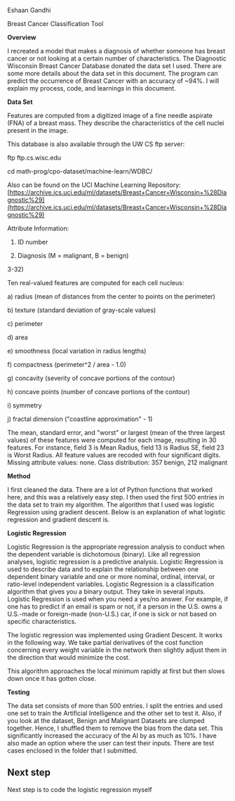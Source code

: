 Eshaan Gandhi

Breast Cancer Classification Tool

**Overview**

I recreated a model that makes a diagnosis of whether someone has breast cancer or not looking at a certain number of characteristics. The Diagnostic Wisconsin Breast Cancer Database donated the data set I used. There are some more details about the data set in this document. The program can predict the occurrence of Breast Cancer with an accuracy of ~94%. I will explain my process, code, and learnings in this document.

**Data Set**

Features are computed from a digitized image of a fine needle aspirate (FNA) of a breast mass. They describe the characteristics of the cell nuclei present in the image.

This database is also available through the UW CS ftp server:

ftp ftp.cs.wisc.edu

cd math-prog/cpo-dataset/machine-learn/WDBC/

Also can be found on the UCI Machine Learning Repository: [https://archive.ics.uci.edu/ml/datasets/Breast+Cancer+Wisconsin+%28Diagnostic%29](https://archive.ics.uci.edu/ml/datasets/Breast+Cancer+Wisconsin+%28Diagnostic%29)

Attribute Information:

1) ID number

2) Diagnosis (M = malignant, B = benign)

3-32)

Ten real-valued features are computed for each cell nucleus:

a) radius (mean of distances from the center to points on the perimeter)

b) texture (standard deviation of gray-scale values)

c) perimeter

d) area

e) smoothness (local variation in radius lengths)

f) compactness (perimeter^2 / area - 1.0)

g) concavity (severity of concave portions of the contour)

h) concave points (number of concave portions of the contour)

i) symmetry

j) fractal dimension (&quot;coastline approximation&quot; - 1)

The mean, standard error, and &quot;worst&quot; or largest (mean of the three largest values) of these features were computed for each image, resulting in 30 features. For instance, field 3 is Mean Radius, field 13 is Radius SE, field 23 is Worst Radius. All feature values are recoded with four significant digits. Missing attribute values: none. Class distribution: 357 benign, 212 malignant

**Method**

I first cleaned the data. There are a lot of Python functions that worked here, and this was a relatively easy step. I then used the first 500 entries in the data set to train my algorithm. The algorithm that I used was logistic Regression using gradient descent. Below is an explanation of what logistic regression and gradient descent is.

**Logistic Regression**

Logistic Regression is the appropriate regression analysis to conduct when the dependent variable is dichotomous (binary). Like all regression analyses, logistic regression is a predictive analysis. Logistic Regression is used to describe data and to explain the relationship between one dependent binary variable and one or more nominal, ordinal, interval, or ratio-level independent variables. Logistic Regression is a classification algorithm that gives you a binary output. They take in several inputs. Logistic Regression is used when you need a yes/no answer. For example, if one has to predict if an email is spam or not, if a person in the U.S. owns a U.S.-made or foreign-made (non-U.S.) car, if one is sick or not based on specific characteristics.

The logistic regression was implemented using Gradient Descent. It works in the following way. We take partial derivatives of the cost function concerning every weight variable in the network then slightly adjust them in the direction that would minimize the cost.

This algorithm approaches the local minimum rapidly at first but then slows down once it has gotten close.

**Testing**

The data set consists of more than 500 entries. I split the entries and used one set to train the Artificial Intelligence and the other set to test it. Also, if you look at the dataset, Benign and Malignant Datasets are clumped together. Hence, I shuffled them to remove the bias from the data set. This significantly increased the accuracy of the AI by as much as 10%. I have also made an option where the user can test their inputs. There are test cases enclosed in the folder that I submitted.

## Next step

Next step is to code the logistic regression myself
